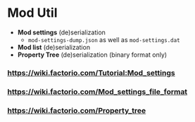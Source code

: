 # Mod Util

- **Mod settings** (de)serialization
  - `mod-settings-dump.json` as well as `mod-settings.dat`
- **Mod list** (de)serialization
- **Property Tree** (de)serialization (binary format only)

### https://wiki.factorio.com/Tutorial:Mod_settings
### https://wiki.factorio.com/Mod_settings_file_format
### https://wiki.factorio.com/Property_tree
